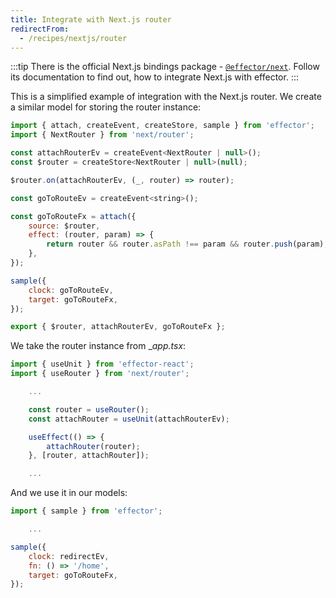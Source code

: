 ```yaml
---
title: Integrate with Next.js router
redirectFrom:
  - /recipes/nextjs/router
---
```


:::tip
There is the official Next.js bindings package - [`@effector/next`](https://github.com/effector/next). Follow its documentation to find out, how to integrate Next.js with effector.
:::


This is a simplified example of integration with the Next.js router.
We create a similar model for storing the router instance:

```js
import { attach, createEvent, createStore, sample } from 'effector';
import { NextRouter } from 'next/router';

const attachRouterEv = createEvent<NextRouter | null>();
const $router = createStore<NextRouter | null>(null);

$router.on(attachRouterEv, (_, router) => router);

const goToRouteEv = createEvent<string>();

const goToRouteFx = attach({
    source: $router,
    effect: (router, param) => {
        return router && router.asPath !== param && router.push(param);
    },
});

sample({
    clock: goToRouteEv,
    target: goToRouteFx,
});

export { $router, attachRouterEv, goToRouteFx };

```

We take the router instance from \__app.tsx_:

```js
import { useUnit } from 'effector-react';
import { useRouter } from 'next/router';

    ...

    const router = useRouter();
    const attachRouter = useUnit(attachRouterEv);

    useEffect(() => {
        attachRouter(router);
    }, [router, attachRouter]);

    ...

```

And we use it in our models:

```js
import { sample } from 'effector';

    ...

sample({
    clock: redirectEv,
    fn: () => '/home',
    target: goToRouteFx,
});

```
